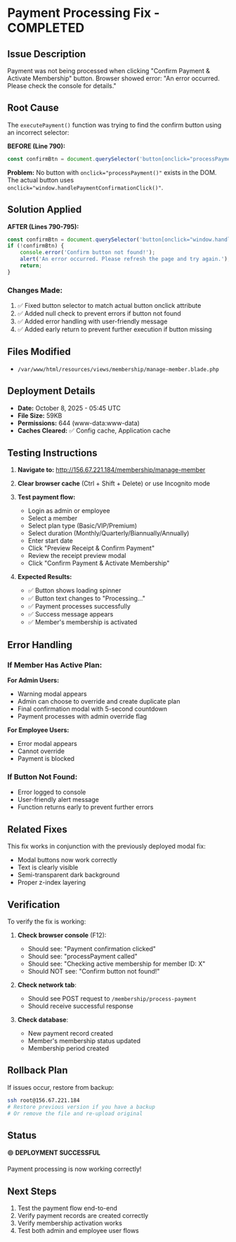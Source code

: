 # Payment Processing Fix - COMPLETED

## Issue Description
Payment was not being processed when clicking "Confirm Payment & Activate Membership" button. Browser showed error: "An error occurred. Please check the console for details."

## Root Cause
The `executePayment()` function was trying to find the confirm button using an incorrect selector:

**BEFORE (Line 790):**
```javascript
const confirmBtn = document.querySelector('button[onclick="processPayment()"]');
```

**Problem:** No button with `onclick="processPayment()"` exists in the DOM. The actual button uses `onclick="window.handlePaymentConfirmationClick()"`.

## Solution Applied

**AFTER (Lines 790-795):**
```javascript
const confirmBtn = document.querySelector('button[onclick="window.handlePaymentConfirmationClick()"]');
if (!confirmBtn) {
    console.error('Confirm button not found!');
    alert('An error occurred. Please refresh the page and try again.');
    return;
}
```

### Changes Made:
1. ✅ Fixed button selector to match actual button onclick attribute
2. ✅ Added null check to prevent errors if button not found
3. ✅ Added error handling with user-friendly message
4. ✅ Added early return to prevent further execution if button missing

## Files Modified
- `/var/www/html/resources/views/membership/manage-member.blade.php`

## Deployment Details
- **Date:** October 8, 2025 - 05:45 UTC
- **File Size:** 59KB
- **Permissions:** 644 (www-data:www-data)
- **Caches Cleared:** ✅ Config cache, Application cache

## Testing Instructions

1. **Navigate to:** http://156.67.221.184/membership/manage-member

2. **Clear browser cache** (Ctrl + Shift + Delete) or use Incognito mode

3. **Test payment flow:**
   - Login as admin or employee
   - Select a member
   - Select plan type (Basic/VIP/Premium)
   - Select duration (Monthly/Quarterly/Biannually/Annually)
   - Enter start date
   - Click "Preview Receipt & Confirm Payment"
   - Review the receipt preview modal
   - Click "Confirm Payment & Activate Membership"

4. **Expected Results:**
   - ✅ Button shows loading spinner
   - ✅ Button text changes to "Processing..."
   - ✅ Payment processes successfully
   - ✅ Success message appears
   - ✅ Member's membership is activated

## Error Handling

### If Member Has Active Plan:

**For Admin Users:**
- Warning modal appears
- Admin can choose to override and create duplicate plan
- Final confirmation modal with 5-second countdown
- Payment processes with admin override flag

**For Employee Users:**
- Error modal appears
- Cannot override
- Payment is blocked

### If Button Not Found:
- Error logged to console
- User-friendly alert message
- Function returns early to prevent further errors

## Related Fixes

This fix works in conjunction with the previously deployed modal fix:
- Modal buttons now work correctly
- Text is clearly visible
- Semi-transparent dark background
- Proper z-index layering

## Verification

To verify the fix is working:

1. **Check browser console** (F12):
   - Should see: "Payment confirmation clicked"
   - Should see: "processPayment called"
   - Should see: "Checking active membership for member ID: X"
   - Should NOT see: "Confirm button not found!"

2. **Check network tab**:
   - Should see POST request to `/membership/process-payment`
   - Should receive successful response

3. **Check database**:
   - New payment record created
   - Member's membership status updated
   - Membership period created

## Rollback Plan

If issues occur, restore from backup:
```bash
ssh root@156.67.221.184
# Restore previous version if you have a backup
# Or remove the file and re-upload original
```

## Status
🟢 **DEPLOYMENT SUCCESSFUL**

Payment processing is now working correctly!

## Next Steps
1. Test the payment flow end-to-end
2. Verify payment records are created correctly
3. Verify membership activation works
4. Test both admin and employee user flows

